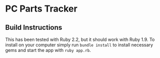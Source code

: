 # PC Parts Tracker

## Build Instructions

This has been tested with Ruby 2.2, but it should work with Ruby 1.9. To install on your computer simply run ```bundle install``` to install necessary gems and start the app with ```ruby app.rb```.
